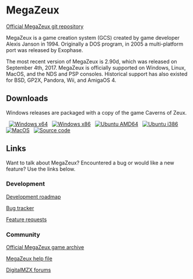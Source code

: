 # MegaZeux
[Official MegaZeux git repository](https://github.com/AliceLR/megazeux)

MegaZeux is a game creation system (GCS) created by game developer Alexis Janson in 1994.
Originally a DOS program, in 2005 a multi-platform port was released by Exophase.

The most recent version of MegaZeux is 2.90d, which was released on September 4th, 2017.
MegaZeux is officially supported on Windows, Linux, MacOS, and the NDS and PSP consoles.
Historical support has also existed for BSD, GP2X, Pandora, Wii, and AmigaOS 4.

## Downloads

Windows releases are packaged with a copy of the game Caverns of Zeux.

&nbsp; [![Windows x64 ][arch-w64]][megazeux-w64]
&nbsp; [![Windows x86 ][arch-w32]][megazeux-w32]
&nbsp; [![Ubuntu AMD64][arch-u64]][megazeux-u64]
&nbsp; [![Ubuntu i386 ][arch-u32]][megazeux-u32]
&nbsp; [![MacOS       ][arch-osx]][megazeux-osx]
&nbsp; [![Source code ][arch-src]][megazeux-src]

[arch-w64]: http://digitalmzx.net/archicons/windows64.png "Windows x64"
[arch-w32]: http://digitalmzx.net/archicons/windows32.png "Windows x86"
[arch-u64]: http://digitalmzx.net/archicons/ubuntu64.png  "Ubuntu AMD64"
[arch-u32]: http://digitalmzx.net/archicons/ubuntu32.png  "Ubuntu i386"
[arch-osx]: http://digitalmzx.net/archicons/osx.png       "MacOS"
[arch-src]: http://digitalmzx.net/archicons/source2.png   "Source code"

[megazeux-w64]: http://vault.digitalmzx.net/download.php?rid=2177&f=a35f8dfa68493c65271d54c020a22299b0f5e2ed49c0ada58d35bcde238373e5
[megazeux-w32]: http://vault.digitalmzx.net/download.php?rid=2178&f=6bce0c2bbcccc289057c72a1383c1da886587856ad1c527bc747fd46b0019b97
[megazeux-u64]: http://vault.digitalmzx.net/download.php?rid=2179&f=7aa61e97ca33dc5cf1a8cc3621feb70ec91c919e41d1b73dd326d6e670edd404
[megazeux-u32]: http://vault.digitalmzx.net/download.php?rid=2180&f=920746927158e121c05301289fec275a1ba9b8b45b364561f6baf754809ee5b7
[megazeux-osx]: http://vault.digitalmzx.net/download.php?rid=2181&f=92060fd5b4f1174c7a58825bbe7846ee9776cf368335f707338bfc2757beb232
[megazeux-src]: http://vault.digitalmzx.net/download.php?rid=2176&f=f5691765845c19a9a5a8f6e362e988922826f61a164cb06cd0a411ad8092aa5b

## Links

Want to talk about MegaZeux? Encountered a bug or would like a new feature? Use the links below.

### Development

[Development roadmap](http://www.digitalmzx.net/forums/index.php?showtopic=15226)

[Bug tracker](http://www.digitalmzx.net/forums/index.php?app=tracker&showproject=4)

[Feature requests](http://www.digitalmzx.net/forums/index.php?app=tracker&showproject=9)

### Community

[Official MegaZeux game archive](http://vault.digitalmzx.net/)

[MegaZeux help file](http://vault.digitalmzx.net/help.php)

[DigitalMZX forums](http://digitalmzx.net/forums/)
